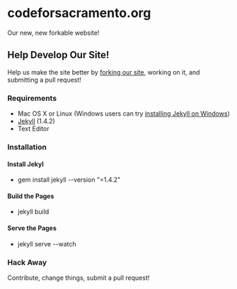 codeforsacramento.org
=====================

Our new, new forkable website!

Help Develop Our Site!
-----------------------

Help us make the site better by [forking our site](https://help.github.com/articles/fork-a-repo/), working on it, and submitting a pull request!

### Requirements
* Mac OS X or Linux (Windows users can try [installing Jekyll on Windows](http://jekyllrb.com/docs/windows/))
* [Jekyll](http://jekyllrb.com) (1.4.2)
* Text Editor

### Installation

#### Install Jekyl
* gem install jekyll --version "=1.4.2"

#### Build the Pages
* jekyll build

#### Serve the Pages
* jekyll serve --watch

### Hack Away

Contribute, change things, submit a pull request! 
